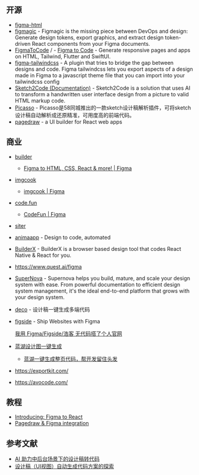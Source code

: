 ## 开源

- [figma-html](https://github.com/BuilderIO/figma-html)
- [figmagic](https://github.com/mikaelvesavuori/figmagic) - Figmagic is the missing piece between DevOps and design: Generate design tokens, export graphics, and extract design token-driven React components from your Figma documents.
- [FigmaToCode](https://github.com/bernaferrari/FigmaToCode) / - [Figma to Code](https://www.figma.com/community/plugin/842128343887142055/Figma-to-Code-(HTML%2C-Tailwind%2C-Flutter%2C-SwiftUI)) - Generate responsive pages and apps on HTML, Tailwind, Flutter and SwiftUI.
- [figma-tailwindcss](https://github.com/jan-dh/figma-tailwindcss/) - A plugin that tries to bridge the gap between designs and code. Figma tailwindcss lets you export aspects of a design made in Figma to a javascript theme file that you can import into your tailwindcss config
- [Sketch2Code (Documentation)](https://github.com/Microsoft/ailab/tree/master/Sketch2Code) - Sketch2Code is a solution that uses AI to transform a handwritten user interface design from a picture to valid HTML markup code.
- [Picasso](https://github.com/wuba/Picasso) - Picasso是58同城推出的一款sketch设计稿解析插件，可将sketch设计稿自动解析成还原精准，可用度高的前端代码。
- [pagedraw](https://github.com/Pagedraw/pagedraw) - a UI builder for React web apps

## 商业

- [builder](https://builder.io/)

    - [Figma to HTML, CSS, React & more! | Figma](https://www.figma.com/community/plugin/747985167520967365/Figma-to-HTML%2C-CSS%2C-React-%26-more!)

- [imgcook](https://www.imgcook.com)

    - [imgcook | Figma](https://www.figma.com/community/plugin/951438743886938495/imgcook)

- [code.fun](https://code.fun/)

    - [CodeFun | Figma](https://www.figma.com/community/plugin/1061186349406580230/CodeFun)

- [siter](https://app.siter.io/)
- [animaapp](https://www.animaapp.com/) - Design to code, automated
- [BuilderX](https://builderx.io/) - BuilderX is a browser based design tool that codes React Native & React for you.
- https://www.quest.ai/figma
- [SuperNova](https://www.supernova.io/) - Supernova helps you build, mature, and scale your design system with ease. From powerful documentation to efficient design system management, it's the ideal end-to-end platform that grows with your design system.
- [deco](https://deco-preview.jd.com/) - 设计稿一键生成多端代码
- [figside](https://figside.com/) - Ship Websites with Figma

    [我用 Figma/Figside/浩客 无代码搭了个人官网](https://sspai.com/post/78088)

- [蓝湖设计图一键生成](https://lanhuapp.com/dds?edm&utm_source=lanhu&utm_medium=mail&utm_campaign=dds&utm_term=20211129)

    - [蓝湖一键生成整页代码，帮开发留住头发](https://zhuanlan.zhihu.com/p/355970754)

- https://exportkit.com/
- https://avocode.com/

## 教程

- [Introducing: Figma to React](https://www.figma.com/blog/introducing-figma-to-react/)
- [Pagedraw & Figma integration](https://medium.com/pagedraw/pagedraw-figma-integration-5f99090ec1d4)

## 参考文献

- [AI 助力中后台场景下的设计稿转代码](https://zhuanlan.zhihu.com/p/100806362)
- [设计稿（UI视图）自动生成代码方案的探索](https://tech.meituan.com/2021/03/25/ui2dsl-dsl2code.html)
